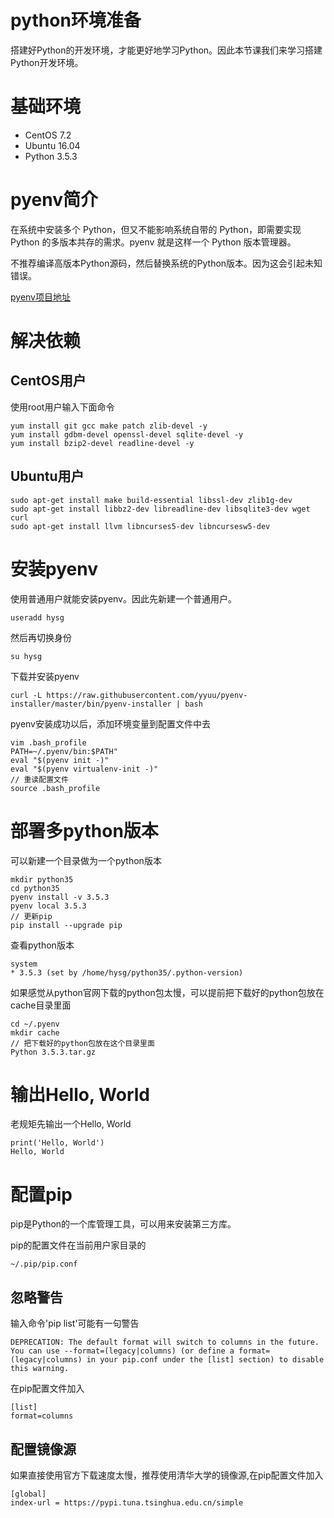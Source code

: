 # python环境准备
搭建好Python的开发环境，才能更好地学习Python。因此本节课我们来学习搭建Python开发环境。
# 基础环境
+ CentOS 7.2
+ Ubuntu 16.04
+ Python 3.5.3

# pyenv简介
在系统中安装多个 Python，但又不能影响系统自带的 Python，即需要实现 Python 的多版本共存的需求。pyenv 就是这样一个 Python 版本管理器。

不推荐编译高版本Python源码，然后替换系统的Python版本。因为这会引起未知错误。

[pyenv项目地址](https://github.com/pyenv/pyenv)
# 解决依赖
## CentOS用户
使用root用户输入下面命令
```
yum install git gcc make patch zlib-devel -y
yum install gdbm-devel openssl-devel sqlite-devel -y
yum install bzip2-devel readline-devel -y
```
## Ubuntu用户
```
sudo apt-get install make build-essential libssl-dev zlib1g-dev
sudo apt-get install libbz2-dev libreadline-dev libsqlite3-dev wget curl
sudo apt-get install llvm libncurses5-dev libncursesw5-dev
```
# 安装pyenv
使用普通用户就能安装pyenv。因此先新建一个普通用户。
```
useradd hysg
```
然后再切换身份
```
su hysg
```
下载并安装pyenv
```
curl -L https://raw.githubusercontent.com/yyuu/pyenv-installer/master/bin/pyenv-installer | bash
```
pyenv安装成功以后，添加环境变量到配置文件中去
```
vim .bash_profile
PATH=~/.pyenv/bin:$PATH"
eval "$(pyenv init -)"
eval "$(pyenv virtualenv-init -)"
// 重读配置文件
source .bash_profile
```
# 部署多python版本
可以新建一个目录做为一个python版本
```
mkdir python35
cd python35
pyenv install -v 3.5.3
pyenv local 3.5.3
// 更新pip
pip install --upgrade pip
```
查看python版本
```
system
* 3.5.3 (set by /home/hysg/python35/.python-version)
```
如果感觉从python官网下载的python包太慢，可以提前把下载好的python包放在cache目录里面
```
cd ~/.pyenv
mkdir cache
// 把下载好的python包放在这个目录里面
Python 3.5.3.tar.gz
```
# 输出Hello, World
老规矩先输出一个Hello, World
```
print('Hello, World')
Hello, World
```
# 配置pip
pip是Python的一个库管理工具，可以用来安装第三方库。

pip的配置文件在当前用户家目录的
```
~/.pip/pip.conf
```
## 忽略警告
输入命令'pip list'可能有一句警告
```
DEPRECATION: The default format will switch to columns in the future. You can use --format=(legacy|columns) (or define a format=(legacy|columns) in your pip.conf under the [list] section) to disable this warning.
```
在pip配置文件加入
```
[list]
format=columns
```
## 配置镜像源
如果直接使用官方下载速度太慢，推荐使用清华大学的镜像源,在pip配置文件加入
```
[global]
index-url = https://pypi.tuna.tsinghua.edu.cn/simple
```
